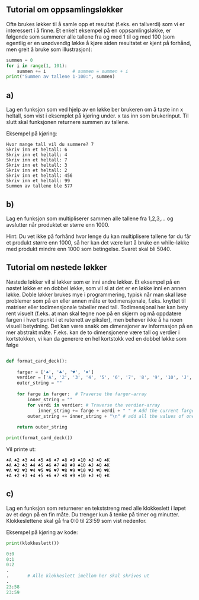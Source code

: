 ## Tutorial om oppsamlingsløkker
Ofte brukes løkker til å samle opp et resultat (f.eks. en tallverdi) som vi er interessert i å finne. Et enkelt eksempel på en oppsamlingsløkke, er følgende som summerer alle tallene fra og med 1 til og med 100 (som egentlig er en unødvendig løkke å kjøre siden resultatet er kjent på forhånd, men greit å bruke som illustrasjon):

```python
summen = 0
for i in range(1, 101):
    summen += i          # summen = summen + i
print("Summen av tallene 1-100:", summen)
```

## a)
Lag en funksjon som ved hjelp av en løkke ber brukeren om å taste inn x heltall, som vist i eksemplet på kjøring under. x tas inn som brukerinput. Til slutt skal funksjonen returnere summen av tallene.

Eksempel på kjøring:
```
Hvor mange tall vil du summere? 7
Skriv inn et heltall: 6
Skriv inn et heltall: 4
Skriv inn et heltall: 7
Skriv inn et heltall: 3
Skriv inn et heltall: 2
Skriv inn et heltall: 456
Skriv inn et heltall: 99
Summen av tallene ble 577
```

## b)
Lag en funksjon som multipliserer sammen alle tallene fra 1,2,3,... og avslutter når produktet er større enn 1000.

Hint: Du vet ikke på forhånd hvor lenge du kan multiplisere tallene før du får et produkt større enn 1000, så her kan det være lurt å bruke en while-løkke med produkt mindre enn 1000 som betingelse. Svaret skal bli 5040.


## Tutorial om nøstede løkker
Nøstede løkker vil si løkker som er inni andre løkker. Et eksempel på en nøstet løkke er en dobbel løkke, som vil si at det er en løkke inni en annen løkke. Doble løkker brukes mye i programmering, typisk når man skal løse problemer som på en eller annen måte er todimensjonale, f.eks. knyttet til matriser eller todimensjonale tabeller med tall. Todimensjonal her kan bety rent visuelt (f.eks. at man skal tegne noe på en skjerm og må oppdatere fargen i hvert punkt i et rutenett av piksler), men behøver ikke å ha noen visuell betydning. Det kan være snakk om dimensjoner av informasjon på en mer abstrakt måte. F.eks. kan de to dimensjonene være tall og verdier i kortstokken, vi kan da generere en hel kortstokk ved en dobbel løkke som følge

```python

def format_card_deck():
    
    farger = ['♠', '♣', '♥', '♦']
    verdier = ['A', '2', '3', '4', '5', '6', '7', '8', '9', '10', 'J', 'Q', 'K']
    outer_string = ""
    
    for farge in farger:  # Traverse the farger-array
        inner_string = ""
        for verdi in verdier: # Traverse the verdier-array
            inner_string += farge + verdi + " " # Add the current farge and verdi, in addition to spacing
        outer_string += inner_string + "\n" # add all the values of one farge to the result, and start at a new line
           
    return outer_string

print(format_card_deck())
```

Vil printe ut:
```
♠A ♠2 ♠3 ♠4 ♠5 ♠6 ♠7 ♠8 ♠9 ♠10 ♠J ♠Q ♠K 
♣A ♣2 ♣3 ♣4 ♣5 ♣6 ♣7 ♣8 ♣9 ♣10 ♣J ♣Q ♣K 
♥A ♥2 ♥3 ♥4 ♥5 ♥6 ♥7 ♥8 ♥9 ♥10 ♥J ♥Q ♥K 
♦A ♦2 ♦3 ♦4 ♦5 ♦6 ♦7 ♦8 ♦9 ♦10 ♦J ♦Q ♦K 
```

## c)
Lag en funksjon som returnerer en tekststreng med alle klokkeslett i løpet av et døgn på en fin måte. Du trenger kun å tenke på timer og minutter. Klokkeslettene skal gå fra 0:0 til 23:59 som vist nedenfor.

Eksempel på kjøring av kode:

```python
print(klokkeslett())

0:0
0:1
0:2
.
.       # Alle klokkeslett imellom her skal skrives ut
.
23:58
23:59
```

